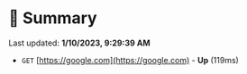 # 📖 Summary
Last updated: **1/10/2023, 9:29:39 AM**

- `GET` [https://google.com](https://google.com) - **Up** (119ms)
